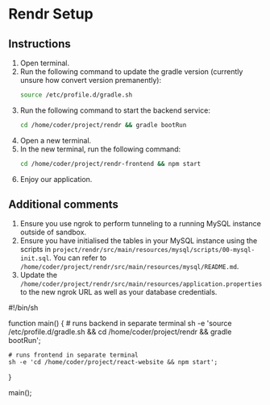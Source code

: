 # Rendr Setup

## Instructions
1. Open terminal.
2. Run the following command to update the gradle version (currently unsure how convert version premanently):
    ``` bash
    source /etc/profile.d/gradle.sh
    ```
3. Run the following command to start the backend service:
    ``` bash
    cd /home/coder/project/rendr && gradle bootRun
    ```
4. Open a new terminal.
5. In the new terminal, run the following command:
    ``` bash
    cd /home/coder/project/rendr-frontend && npm start
    ```
6. Enjoy our application.

## Additional comments
1. Ensure you use ngrok to perform tunneling to a running MySQL instance outside of sandbox.
2. Ensure you have initialised the tables in your MySQL instance using the scripts in `project/rendr/src/main/resources/mysql/scripts/00-mysql-init.sql`. You can refer to `/home/coder/project/rendr/src/main/resources/mysql/README.md`.
3. Update the `/home/coder/project/rendr/src/main/resources/application.properties` to the new ngrok URL as well as your database credentials.

#!/bin/sh

function main() {
    # runs backend in separate terminal
    sh -e 'source /etc/profile.d/gradle.sh && cd /home/coder/project/rendr && gradle bootRun';

    # runs frontend in separate terminal
    sh -e 'cd /home/coder/project/react-website && npm start';
}

main();

